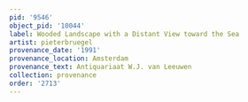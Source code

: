 ```yaml
---
pid: '9546'
object_pid: '10044'
label: Wooded Landscape with a Distant View toward the Sea
artist: pieterbruegel
provenance_date: '1991'
provenance_location: Amsterdam
provenance_text: Antiquariaat W.J. van Leeuwen
collection: provenance
order: '2713'
---
```

